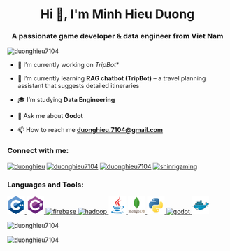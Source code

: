 <h1 align="center">Hi 👋, I'm Minh Hieu Duong</h1>
<h3 align="center">A passionate game developer & data engineer from Viet Nam</h3>

<p align="left"> <img src="https://komarev.com/ghpvc/?username=duonghieu7104&label=Profile%20views&color=0e75b6&style=flat" alt="duonghieu7104" /> </p>

- 🔭 I’m currently working on *TripBot**

- 🌱 I’m currently learning **RAG chatbot (TripBot)** – a travel planning assistant that suggests detailed itineraries

- 🎓 I’m studying **Data Engineering**  

- 💬 Ask me about **Godot**

- 📫 How to reach me **duonghieu.7104@gmail.com**

<h3 align="left">Connect with me:</h3>
<p align="left">
<a href="https://kaggle.com/duonghieu" target="blank"><img align="center" src="https://raw.githubusercontent.com/rahuldkjain/github-profile-readme-generator/master/src/images/icons/Social/kaggle.svg" alt="duonghieu" height="30" width="40" /></a>
<a href="https://fb.com/duonghieu7104" target="blank"><img align="center" src="https://raw.githubusercontent.com/rahuldkjain/github-profile-readme-generator/master/src/images/icons/Social/facebook.svg" alt="duonghieu7104" height="30" width="40" /></a>
<a href="https://instagram.com/duonghieu7104" target="blank"><img align="center" src="https://raw.githubusercontent.com/rahuldkjain/github-profile-readme-generator/master/src/images/icons/Social/instagram.svg" alt="duonghieu7104" height="30" width="40" /></a>
<a href="https://www.youtube.com/c/shinrigaming" target="blank"><img align="center" src="https://raw.githubusercontent.com/rahuldkjain/github-profile-readme-generator/master/src/images/icons/Social/youtube.svg" alt="shinrigaming" height="30" width="40" /></a>
</p>

<h3 align="left">Languages and Tools:</h3>
<p align="left"> 
  <a href="https://www.w3schools.com/cpp/" target="_blank" rel="noreferrer"> 
    <img src="https://raw.githubusercontent.com/devicons/devicon/master/icons/cplusplus/cplusplus-original.svg" alt="cplusplus" width="40" height="40"/> 
  </a> 
  <a href="https://www.w3schools.com/cs/" target="_blank" rel="noreferrer"> 
    <img src="https://raw.githubusercontent.com/devicons/devicon/master/icons/csharp/csharp-original.svg" alt="csharp" width="40" height="40"/> 
  </a> 
  <a href="https://firebase.google.com/" target="_blank" rel="noreferrer"> 
    <img src="https://www.vectorlogo.zone/logos/firebase/firebase-icon.svg" alt="firebase" width="40" height="40"/> 
  </a> 
  <a href="https://hadoop.apache.org/" target="_blank" rel="noreferrer"> 
    <img src="https://www.vectorlogo.zone/logos/apache_hadoop/apache_hadoop-icon.svg" alt="hadoop" width="40" height="40"/> 
  </a> 
  <a href="https://www.java.com" target="_blank" rel="noreferrer"> 
    <img src="https://raw.githubusercontent.com/devicons/devicon/master/icons/java/java-original.svg" alt="java" width="40" height="40"/> 
  </a> 
  <a href="https://www.mongodb.com/" target="_blank" rel="noreferrer"> 
    <img src="https://raw.githubusercontent.com/devicons/devicon/master/icons/mongodb/mongodb-original-wordmark.svg" alt="mongodb" width="40" height="40"/> 
  </a> 
  <a href="https://www.python.org" target="_blank" rel="noreferrer"> 
    <img src="https://raw.githubusercontent.com/devicons/devicon/master/icons/python/python-original.svg" alt="python" width="40" height="40"/> 
  </a> 
  <a href="https://godotengine.org/" target="_blank" rel="noreferrer"> 
    <img src="https://godotengine.org/assets/press/icon_color.png" alt="godot" width="40" height="40"/> 
  </a> 
  <a href="https://www.docker.com/" target="_blank" rel="noreferrer"> 
    <img src="https://raw.githubusercontent.com/devicons/devicon/master/icons/docker/docker-original.svg" alt="docker" width="40" height="40"/> 
  </a> 
</p>



<p><img align="center" src="https://github-readme-stats.vercel.app/api/top-langs?username=duonghieu7104&show_icons=true&locale=en&layout=compact" alt="duonghieu7104" /></p>

<p><img align="center" src="https://github-readme-streak-stats.herokuapp.com/?user=duonghieu7104&" alt="duonghieu7104" /></p>
